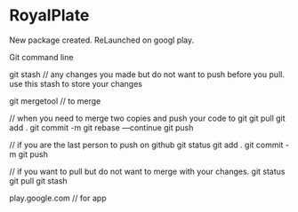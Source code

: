 # RoyalPlate
New package created.
ReLaunched on googl play.

Git command line 


git stash // any changes you made but do not want to push before you pull. use this stash to store your changes

git mergetool //  to merge

// when you need to merge two copies and push your code to git
git pull
git add .
git commit -m
git rebase —continue
git push


// if you are the last person to push on github
git status
git add .
git commit -m 
git push

// if you want to pull but do not want to merge with your changes. 
git status
git pull
git stash



play.google.com // for app
